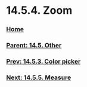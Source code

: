 # 14.5.4. Zoom

### [Home](./00-home.md)
### [Parent: 14.5. Other](./14-05-00-other.md)
### [Prev: 14.5.3. Color picker](./14-05-03-00-color-picker.md)
### [Next: 14.5.5. Measure](./14-05-05-measure.md)
